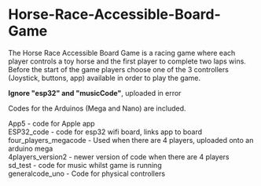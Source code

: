 # Horse-Race-Accessible-Board-Game
The Horse Race Accessible Board Game is a racing game where each player controls a toy horse and the first player to complete two laps wins. Before the start of the game players choose one of the 3 controllers (Joystick, buttons, app) available in order to play the game.

**Ignore "esp32" and "musicCode"**, uploaded in error

Codes for the Arduinos (Mega and Nano) are included.

App5 - code for Apple app <br>
ESP32_code - code for esp32 wifi board, links app to board <br>
four_players_megacode - Used when there are 4 players, uploaded onto an arduino mega <br>
4players_version2 - newer version of code when there are 4 players <br>
sd_test - code for music whilst game is running <br>
generalcode_uno - Code for physical controllers <br>
